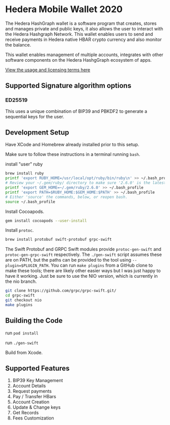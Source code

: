 # Hedera Mobile Wallet 2020

The Hedera HashGraph wallet is a software program that creates, stores and manages private and public keys, it also allows the user to interact with the Hedera Hashgraph Network. This wallet enables users to send and receive payments in Hedera native HBAR crypto currency and also monitor the balance.

This wallet enables management of multiple accounts, integrates with other software components on the Hedera HashgGraph ecosystem of apps.

[View the usage and licensing terms here](license.txt)

## Supported Signature algorithm options

### ED25519

This uses a unique combination of BIP39 and PBKDF2 to generate a sequential keys for the user.

## Development Setup

Have XCode and Homebrew already installed prior to this setup.

Make sure to follow these instructions in a terminal running `bash`.

install "user" ruby

```bash
brew install ruby
printf 'export RUBY_HOME=/usr/local/opt/ruby/bin/ruby\n' >> ~/.bash_profile
# Review your ~/.gem/ruby/ directory to make sure '2.6.0' is the latest.
printf 'export GEM_HOME=~/.gem/ruby/2.6.0' >> ~/.bash_profile
printf 'export PATH=$RUBY_HOME:$GEM_HOME:$PATH' >> ~/.bash_profile
# Either 'source' the commands, below, or reopen bash.
source ~/.bash_profile
```

Install Cocoapods.

```bash
gem install cocoapods --user-install
```

Install `protoc`.

```bash
brew install protobuf swift-protobuf grpc-swift
```

The Swift Protobuf and GRPC Swift modules provide `protoc-gen-swift` and
`protoc-gen-grpc-swift` respectively.
The `./gen-swift` script assumes these are on PATH,
but the paths can be provided to the tool using `--plugin=$PLUGIN_PATH`.
You can run `make plugins` from a GitHub clone to make these tools;
there are likely other easier ways but I was just happy to have it working.
Just be sure to use the NIO version, which is currently in the nio branch.

```bash
git clone https://github.com/grpc/grpc-swift.git/
cd grpc-swift
git checkout nio
make plugins
```

## Building the Code

run `pod install`

run `./gen-swift`

Build from Xcode.

## Supported Features

1. BIP39 Key Management
2. Account Details
3. Request payments
4. Pay / Transfer HBars
5. Account Creation
6. Update & Change keys
7. Get Records
8. Fees Customization
